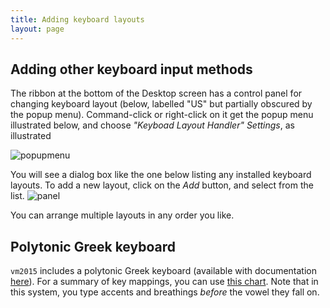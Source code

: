 ```yaml
---
title: Adding keyboard layouts
layout: page
---
```



## Adding other keyboard input methods ##


The ribbon at the bottom of the Desktop screen has a control panel for changing keyboard layout (below, labelled "US" but partially obscured by the popup menu).  Command-click or right-click on it get the popup menu illustrated below, and choose *"Keyboad Layout Handler" Settings*, as illustrated

![popupmenu]



You will see a dialog box like the one below listing any installed keyboard layouts.  To add a new layout, click on the *Add* button, and select from the list.
![panel]

[popupmenu]: ../imgs/khandler.png


[panel]: ../imgs/khpanel.png


You can arrange multiple layouts in any order you like.  


## Polytonic Greek keyboard ##


`vm2015` includes  a polytonic Greek keyboard (available with documentation [here](http://www.frame-poythress.org/keyboard-entry-of-polytonic-greek-and-biblical-hebrew-in-gnulinux-2014/)).  For a summary of key mappings, you can use [this chart](http://49ft7fdv9kp7kqhm12yk1d17.wpengine.netdna-cdn.com/wp-content/uploads/2014/07/2007KeyboardGreek.pdf).  Note that in this system, you type accents and breathings *before* the vowel they fall on.

